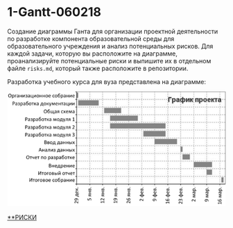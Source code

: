 # 1-Gantt-060218

Создание диаграммы Ганта для организации проектной деятельности по разработке компонента образовательной среды для образовательного учреждения и анализ потенциальных рисков. Для каждой задачи, которую вы расположите на диаграмме, проанализируйте потенциальные риски и выпишите их в отдельном файле `risks.md`, который также расположите в репозитории.

Разработка учебного курса для вуза представлена на диаграмме:

![Diagram](https://github.com/ctel-prj-mng/1-gantt-60218-Kunica97/blob/master/%D0%93%D0%90%D0%9D%D0%A2.png)

[**РИСКИ](https://github.com/ctel-prj-mng/1-gantt-60218-Kunica97/blob/master/risks.md)
